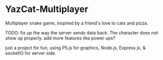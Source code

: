 # YazCat-Multiplayer
Multiplayer snake game, inspired by a friend's love to cats and pizza. 

TODO: 
fix up the way the server sends data back. The character does not show up properly. 
add more features like power ups?

just a project for fun, using P5.js for graphics, Node.js, Express js, & socketIO for server side.
